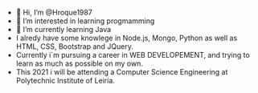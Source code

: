 - 👋 Hi, I’m @Hroque1987
- 👀 I’m interested in learning progmamming
- 🌱 I’m currently learning Java
- I alredy have some knowlege in Node.js, Mongo, Python as well as HTML, CSS, Bootstrap and JQuery.
- Currently i´m pursuing a career in WEB DEVELOPEMENT, and trying to learn as much as possible on my own.
- This 2021 i will be attending a Computer Science Engineering at Polytechnic Institute of Leiria.

<!---
Hroque1987/Hroque1987 is a ✨ special ✨ repository because its `README.md` (this file) appears on your GitHub profile.
You can click the Preview link to take a look at your changes.
--->
